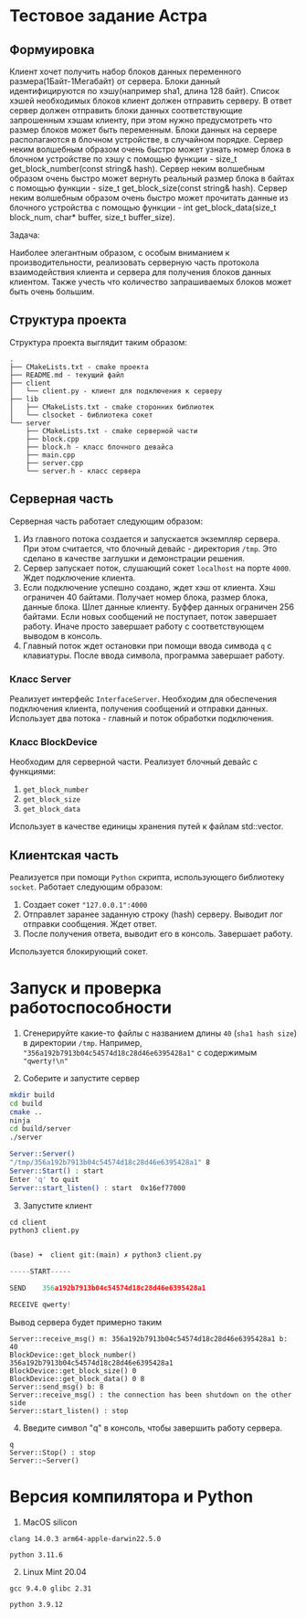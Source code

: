 # Тестовое задание Астра

## Формуировка 
Клиент хочет получить набор блоков данных переменного размера(1Байт-1Мегабайт) от сервера. Блоки данный идентифицируются по хэшу(например sha1, длина 128 байт). Список хэшей необходимых блоков клиент должен отправить серверу. 
В ответ сервер должен отправить блоки данных соответствующие запрошенным хэшам клиенту, при этом нужно предусмотреть что размер блоков может быть переменным.
Блоки данных на сервере располагаются в блочном устройстве, в случайном порядке.
Сервер неким волшебным образом очень быстро может узнать номер блока в блочном устройстве по хэшу с помощью функции - size_t get_block_number(const string& hash).
Сервер неким волшебным образом очень быстро может вернуть реальный размер блока в байтах с помощью функции - size_t get_block_size(const string& hash).
Сервер неким волшебным образом очень быстро может прочитать данные из блочного устройства с помощью функции - int get_block_data(size_t block_num, char* buffer, size_t buffer_size).

Задача:

Наиболее элегантным образом, с особым вниманием к производительности, реализовать серверную часть протокола взаимодействия клиента и сервера для получения блоков данных клиентом. Также учесть что количество запрашиваемых блоков может быть очень большим.

## Структура проекта

Структура проекта выглядит таким образом:

```
.
├── CMakeLists.txt - cmake проекта
├── README.md - текущий файл
├── client
│   └── client.py - клиент для подключения к серверу
├── lib
│   ├── CMakeLists.txt - cmake сторонних библиотек
│   └── clsocket - библиотека сокет
└── server
    ├── CMakeLists.txt - cmake серверной части
    ├── block.cpp
    ├── block.h - класс блочного девайса
    ├── main.cpp
    ├── server.cpp
    └── server.h - класс сервера
```

## Серверная часть

Серверная часть работает следующим образом:

1. Из главного потока создается и запускается экземпляр сервера. При этом считается, что блочный девайс - директория `/tmp`. Это сделано в качестве заглушки и демонстрации решения.
2. Сервер запускает поток, слушающий сокет `localhost` на порте `4000`. Ждет подключение клиента.
3. Если подключение успешно создано, ждет хэш от клиента. Хэш ограничен 40 байтами. Получает номер блока, размер блока, данные блока. Шлет данные клиенту. Буффер данных ограничен 256 байтами. Если новых сообщений не поступает, поток завершает работу. Иначе просто завершает работу с соответствующем выводом в консоль.
4. Главный поток ждет остановки при помощи ввода симвода `q` с клавиатуры. После ввода символа, программа завершает работу.

### Класс Server

Реализует интерфейс `InterfaceServer`. Необходим для обеспечения подключения клиента, получения сообщений и отправки данных. Использует два потока - главный и поток обработки подключения.

### Класс BlockDevice

Необходим для серверной части. Реализует блочный девайс с функциями:

1. `get_block_number`
2. `get_block_size`
3. `get_block_data`

Использует в качестве единицы хранения путей к файлам std::vector.

## Клиентская часть

Реализуется при помощи `Python` скрипта, использующего библиотеку `socket`. Работает следующим образом:

1. Создает сокет `"127.0.0.1":4000`
2. Отправлет заранее заданную строку (hash) серверу. Выводит лог отправки сообщения. Ждет ответ.
3. После получения ответа, выводит его в консоль. Завершает работу.

Используется блокирующий сокет.

# Запуск и проверка работоспособности

1. Сгенерируйте какие-то файлы с названием длины `40` (`sha1 hash size`) в директории `/tmp`. Например, `"356a192b7913b04c54574d18c28d46e6395428a1"` c содержимым `"qwerty!\n"`
   
2. Соберите и запустите сервер

```bash
mkdir build
cd build
cmake ..
ninja
cd build/server
./server

Server::Server()
"/tmp/356a192b7913b04c54574d18c28d46e6395428a1" 8
Server::Start() : start
Enter 'q' to quit
Server::start_listen() : start  0x16ef77000
```
3. Запустите клиент

```python
cd client
python3 client.py


(base) ➜  client git:(main) ✗ python3 client.py

-----START-----

SEND    356a192b7913b04c54574d18c28d46e6395428a1

RECEIVE qwerty!
```

Вывод сервера будет примерно таким
```
Server::receive_msg() m: 356a192b7913b04c54574d18c28d46e6395428a1 b: 40
BlockDevice::get_block_number() 356a192b7913b04c54574d18c28d46e6395428a1
BlockDevice::get_block_size() 0
BlockDevice::get_block_data() 0 8
Server::send_msg() b: 8
Server::receive_msg() : the connection has been shutdown on the other side
Server::start_listen() : stop
```

4. Введите символ "q" в консоль, чтобы завершить работу сервера.

```
q
Server::Stop() : stop
Server::~Server()
```

# Версия компилятора и Python

1. MacOS silicon
```
clang 14.0.3 arm64-apple-darwin22.5.0

python 3.11.6
```

2. Linux Mint 20.04
```
gcc 9.4.0 glibc 2.31

python 3.9.12
```